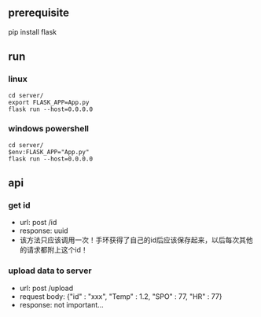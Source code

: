 ## prerequisite
pip install flask

## run
### linux
```
cd server/
export FLASK_APP=App.py
flask run --host=0.0.0.0
```

### windows powershell
```
cd server/
$env:FLASK_APP="App.py"
flask run --host=0.0.0.0
```

## api
### get id
- url: post /id
- response: uuid
- 该方法只应该调用一次！手环获得了自己的id后应该保存起来，以后每次其他的请求都附上这个id！

### upload data to server
- url: post /upload
- request body: {"id" : "xxx", "Temp" : 1.2, "SPO" : 77, "HR" : 77}
- response: not important...
